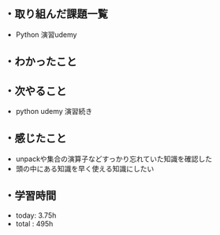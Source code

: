 ## ・取り組んだ課題一覧
- Python 演習udemy 


## ・わかったこと


## ・次やること
- python udemy 演習続き

## ・感じたこと
- unpackや集合の演算子などすっかり忘れていた知識を確認した
- 頭の中にある知識を早く使える知識にしたい

## ・学習時間
- today:   3.75h
- total  : 495h

